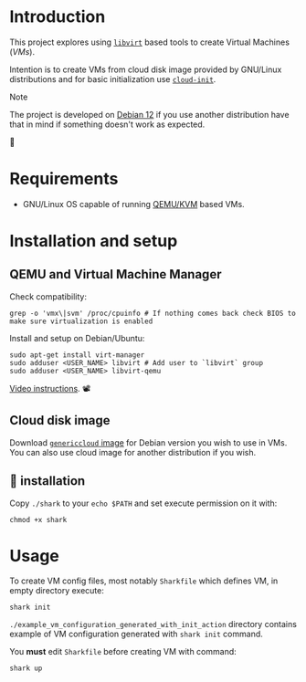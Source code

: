 # Introduction

This project explores using [`libvirt`](https://libvirt.org/) based tools to create Virtual Machines (*VMs*).

Intention is to create VMs from cloud disk image provided by GNU/Linux distributions and for basic initialization use [`cloud-init`](https://cloudinit.readthedocs.io/en/latest/).

> [!NOTE]
> The project is developed on [Debian 12](https://www.debian.org/) if you use another distribution have that in mind if something doesn't work as expected.

🦈

# Requirements

- GNU/Linux OS capable of running [QEMU/KVM](https://www.youtube.com/watch?v=BgZHbCDFODk) based VMs.

# Installation and setup

## QEMU and Virtual Machine Manager

Check compatibility:

    grep -o 'vmx\|svm' /proc/cpuinfo # If nothing comes back check BIOS to make sure virtualization is enabled

Install and setup on Debian/Ubuntu:

    sudo apt-get install virt-manager
    sudo adduser <USER_NAME> libvirt # Add user to `libvirt` group
    sudo adduser <USER_NAME> libvirt-qemu

[Video instructions](https://www.youtube.com/watch?v=ozYKkaVK0_A). 📽️

## Cloud disk image

Download [`genericcloud` image](https://cdimage.debian.org/images/cloud/) for Debian version you wish to use in VMs. You can also use cloud image for another distribution if you wish.

## 🦈 installation

Copy `./shark` to your `echo $PATH` and set execute permission on it with:

    chmod +x shark

# Usage

To create VM config files, most notably `Sharkfile` which defines VM, in empty directory execute:

    shark init

`./example_vm_configuration_generated_with_init_action` directory contains example of VM configuration generated with `shark init` command.

You **must** edit `Sharkfile` before creating VM with command:

    shark up

